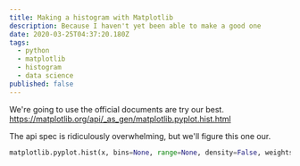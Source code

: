 ```yaml
---
title: Making a histogram with Matplotlib
description: Because I haven't yet been able to make a good one
date: 2020-03-25T04:37:20.180Z
tags:
  - python
  - matplotlib
  - histogram
  - data science
published: false
---
```

We're going to use the official documents are try our best. 
https://matplotlib.org/api/_as_gen/matplotlib.pyplot.hist.html

The api spec is ridiculously overwhelming, but we'll figure this one our. 
```python 
matplotlib.pyplot.hist(x, bins=None, range=None, density=False, weights=None, cumulative=False, bottom=None, histtype='bar', align='mid', orientation='vertical', rwidth=None, log=False, color=None, label=None, stacked=False, *, data=None, **kwargs)[source]
```
